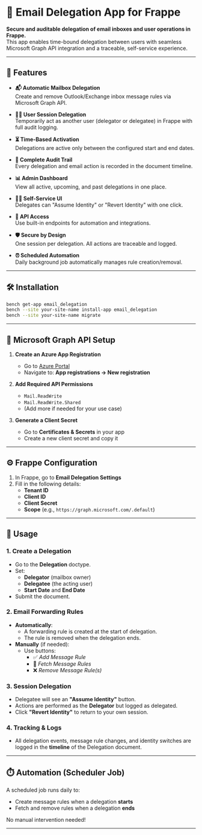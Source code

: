 
# 📧 Email Delegation App for Frappe

**Secure and auditable delegation of email inboxes and user operations in Frappe.**  
This app enables time-bound delegation between users with seamless Microsoft Graph API integration and a traceable, self-service experience.

---

## 🚀 Features

- **📬 Automatic Mailbox Delegation**  
  Create and remove Outlook/Exchange inbox message rules via Microsoft Graph API.

- **🧑‍💼 User Session Delegation**  
  Temporarily act as another user (delegator or delegatee) in Frappe with full audit logging.

- **⏳ Time-Based Activation**  
  Delegations are active only between the configured start and end dates.

- **📜 Complete Audit Trail**  
  Every delegation and email action is recorded in the document timeline.

- **📊 Admin Dashboard**  
  View all active, upcoming, and past delegations in one place.

- **🧑‍💻 Self-Service UI**  
  Delegates can "Assume Identity" or "Revert Identity" with one click.

- **🔌 API Access**  
  Use built-in endpoints for automation and integrations.

- **🛡️ Secure by Design**  
  One session per delegation. All actions are traceable and logged.

- **⏰ Scheduled Automation**  
  Daily background job automatically manages rule creation/removal.

---

## 🛠️ Installation

```bash
bench get-app email_delegation
bench --site your-site-name install-app email_delegation
bench --site your-site-name migrate
```

---

## 🔗 Microsoft Graph API Setup

1. **Create an Azure App Registration**
   - Go to [Azure Portal](https://portal.azure.com/)
   - Navigate to: **App registrations → New registration**

2. **Add Required API Permissions**
   - `Mail.ReadWrite`
   - `Mail.ReadWrite.Shared`
   - (Add more if needed for your use case)

3. **Generate a Client Secret**
   - Go to **Certificates & Secrets** in your app
   - Create a new client secret and copy it

---

## ⚙️ Frappe Configuration

1. In Frappe, go to **Email Delegation Settings**
2. Fill in the following details:
   - **Tenant ID**
   - **Client ID**
   - **Client Secret**
   - **Scope** (e.g., `https://graph.microsoft.com/.default`)

---

## 📄 Usage

### 1. Create a Delegation

- Go to the **Delegation** doctype.
- Set:
  - **Delegator** (mailbox owner)
  - **Delegatee** (the acting user)
  - **Start Date** and **End Date**
- Submit the document.

### 2. Email Forwarding Rules

- **Automatically**:
  - A forwarding rule is created at the start of delegation.
  - The rule is removed when the delegation ends.
- **Manually** (if needed):
  - Use buttons:
    - ✅ *Add Message Rule*
    - 🔄 *Fetch Message Rules*
    - ❌ *Remove Message Rule(s)*

### 3. Session Delegation

- Delegatee will see an **"Assume Identity"** button.
- Actions are performed as the **Delegator** but logged as delegated.
- Click **"Revert Identity"** to return to your own session.

### 4. Tracking & Logs

- All delegation events, message rule changes, and identity switches are logged in the **timeline** of the Delegation document.

---

## ⏱️ Automation (Scheduler Job)

A scheduled job runs daily to:

- Create message rules when a delegation **starts**
- Fetch and remove rules when a delegation **ends**

No manual intervention needed!

---

